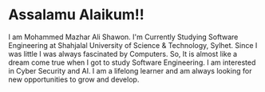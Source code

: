 # Assalamu Alaikum!!

I am Mohammed Mazhar Ali Shawon. I'm Currently Studying Software Engineering at Shahjalal University of Science & Technology, Sylhet. Since I was little I was always fascinated by Computers. So, It is almost like a dream come true when I got to study Software Engineering. I am interested in Cyber Security and AI. I am a lifelong learner and am always looking for new opportunities to grow and develop.

<!--
**ShawonSUSTSWE/ShawonSUSTSWE** is a ✨ _special_ ✨ repository because its `README.md` (this file) appears on your GitHub profile.

Here are some ideas to get you started:

- 🔭 I’m currently working on ...
- 🌱 I’m currently learning ...
- 👯 I’m looking to collaborate on ...
- 🤔 I’m looking for help with ...
- 💬 Ask me about ...
- 📫 How to reach me: ...
- 😄 Pronouns: ...
- ⚡ Fun fact: ...
-->
